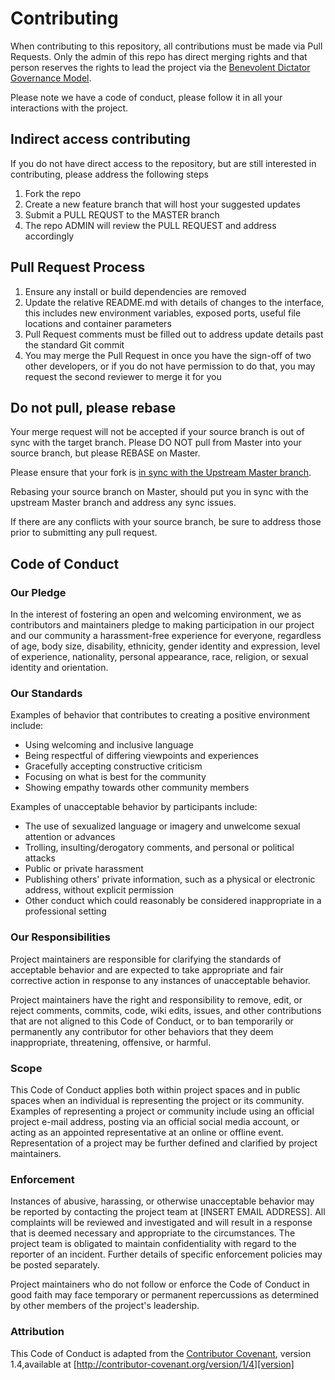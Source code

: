 # Contributing

When contributing to this repository, all contributions must be made via Pull Requests. Only the admin of this repo has direct merging rights and that person reserves the rights to lead the project via the [Benevolent Dictator Governance Model](http://oss-watch.ac.uk/resources/benevolentdictatorgovernancemodel).

Please note we have a code of conduct, please follow it in all your interactions with the project.

## Indirect access contributing

If you do not have direct access to the repository, but are still interested in contributing, please address the following steps

1. Fork the repo
1. Create a new feature branch that will host your suggested updates
1. Submit a PULL REQUST to the MASTER branch
1. The repo ADMIN will review the PULL REQUEST and address accordingly

## Pull Request Process

1. Ensure any install or build dependencies are removed
1. Update the relative README.md with details of changes to the interface, this includes new environment variables, exposed ports, useful file locations and container parameters
1. Pull Request comments must be filled out to address update details past the standard Git commit
1. You may merge the Pull Request in once you have the sign-off of two other developers, or if you do not have permission to do that, you may request the second reviewer to merge it for you

## Do not pull, please rebase

Your merge request will not be accepted if your source branch is out of sync with the target branch. Please DO NOT pull from Master into your source branch, but please REBASE on Master.

Please ensure that your fork is [in sync with the Upstream Master branch](https://gist.github.com/CristinaSolana/1885435).

Rebasing your source branch on Master, should put you in sync with the upstream Master branch and address any sync issues.

If there are any conflicts with your source branch, be sure to address those prior to submitting any pull request.

## Code of Conduct

### Our Pledge

In the interest of fostering an open and welcoming environment, we as contributors and maintainers pledge to making participation in our project and
our community a harassment-free experience for everyone, regardless of age, body size, disability, ethnicity, gender identity and expression, level of experience, nationality, personal appearance, race, religion, or sexual identity and orientation.

### Our Standards

Examples of behavior that contributes to creating a positive environment include:

* Using welcoming and inclusive language
* Being respectful of differing viewpoints and experiences
* Gracefully accepting constructive criticism
* Focusing on what is best for the community
* Showing empathy towards other community members

Examples of unacceptable behavior by participants include:

* The use of sexualized language or imagery and unwelcome sexual attention or advances
* Trolling, insulting/derogatory comments, and personal or political attacks
* Public or private harassment
* Publishing others' private information, such as a physical or electronic address, without explicit permission
* Other conduct which could reasonably be considered inappropriate in a professional setting

### Our Responsibilities

Project maintainers are responsible for clarifying the standards of acceptable behavior and are expected to take appropriate and fair corrective action in response to any instances of unacceptable behavior.

Project maintainers have the right and responsibility to remove, edit, or reject comments, commits, code, wiki edits, issues, and other contributions that are not aligned to this Code of Conduct, or to ban temporarily or permanently any contributor for other behaviors that they deem inappropriate, threatening, offensive, or harmful.

### Scope

This Code of Conduct applies both within project spaces and in public spaces when an individual is representing the project or its community. Examples of representing a project or community include using an official project e-mail address, posting via an official social media account, or acting as an appointed representative at an online or offline event. Representation of a project may be further defined and clarified by project maintainers.

### Enforcement

Instances of abusive, harassing, or otherwise unacceptable behavior may be reported by contacting the project team at [INSERT EMAIL ADDRESS]. All complaints will be reviewed and investigated and will result in a response that is deemed necessary and appropriate to the circumstances. The project team is obligated to maintain confidentiality with regard to the reporter of an incident. Further details of specific enforcement policies may be posted separately.

Project maintainers who do not follow or enforce the Code of Conduct in good faith may face temporary or permanent repercussions as determined by other members of the project's leadership.

### Attribution

This Code of Conduct is adapted from the [Contributor Covenant][homepage], version 1.4,available at [http://contributor-covenant.org/version/1/4][version]

[homepage]: http://contributor-covenant.org
[version]: http://contributor-covenant.org/version/1/4/
